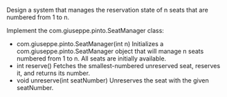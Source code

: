 Design a system that manages the reservation state of n seats that are numbered from 1 to n.

Implement the com.giuseppe.pinto.SeatManager class:

- com.giuseppe.pinto.SeatManager(int n) Initializes a com.giuseppe.pinto.SeatManager object that will manage n seats numbered from 1 to n. All seats are initially available.
- int reserve() Fetches the smallest-numbered unreserved seat, reserves it, and returns its number.
- void unreserve(int seatNumber) Unreserves the seat with the given seatNumber.